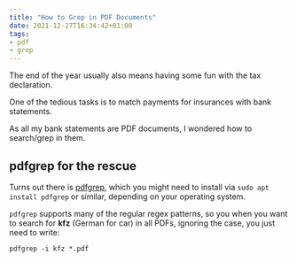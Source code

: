 ```yaml
---
title: "How to Grep in PDF Documents"
date: 2021-12-27T16:34:42+01:00
tags:
- pdf
- grep
---
```


The end of the year usually also means having some fun with the tax declaration.

One of the tedious tasks is to match payments for insurances with bank statements.

As all my bank statements are PDF documents,
I wondered how to search/grep in them.

## pdfgrep for the rescue

Turns out there is [pdfgrep](https://pdfgrep.org/),
which you might need to install via `sudo apt install pdfgrep` or similar,
depending on your operating system.

`pdfgrep` supports many of the regular regex patterns,
so you when you want to search for **kfz** (German for car) in all PDFs,
ignoring the case,
you just need to write:

```
pdfgrep -i kfz *.pdf
```
